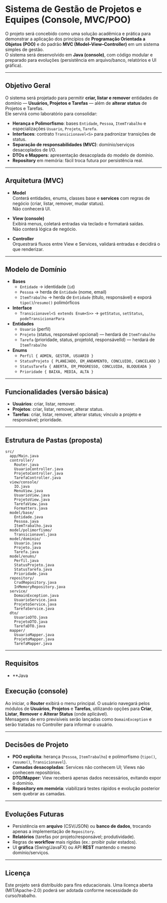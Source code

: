 # Sistema de Gestão de Projetos e Equipes (Console, MVC/POO)

O projeto será concebido como uma solução acadêmica e prática para demonstrar a aplicação dos princípios de **Programação Orientada a Objetos (POO)** e do padrão **MVC (Model–View–Controller)** em um sistema simples de gestão.  
O sistema será desenvolvido em **Java (console)**, com código modular e preparado para evoluções (persistência em arquivo/banco, relatórios e UI gráfica).

---

## Objetivo Geral

O sistema será projetado para permitir **criar, listar e remover** entidades de domínio — **Usuários, Projetos e Tarefas** — além de **alterar status** de Projetos e Tarefas.  
Ele servirá como laboratório para consolidar:

- **Herança e Polimorfismo**: bases `Entidade`, `Pessoa`, `ItemTrabalho` e especializações `Usuario`, `Projeto`, `Tarefa`.
- **Interfaces**: contrato `Transicionavel<S>` para padronizar transições de status.
- **Separação de responsabilidades (MVC)**: domínio/serviços desacoplados de I/O.
- **DTOs e Mappers**: apresentação desacoplada do modelo de domínio.
- **Repository** em memória: fácil troca futura por persistência real.

---

## Arquitetura (MVC)

- **Model**  
  Conterá entidades, enums, classes base e **services** com regras de negócio (criar, listar, remover, mudar status).  
  Não conhecerá UI.

- **View (console)**  
  Exibirá menus, coletará entradas via teclado e formatará saídas.  
  Não conterá lógica de negócio.

- **Controller**  
  Orquestrará fluxos entre View e Services, validará entradas e decidirá o que renderizar.

---

## Modelo de Domínio

- **Bases**
    - `Entidade` → identidade (`id`)
    - `Pessoa` → herda de `Entidade` (nome, email)
    - `ItemTrabalho` → herda de `Entidade` (título, responsável) e exporá `tipo()`/`resumo()` polimórficos
- **Interface**
    - `Transicionavel<S extends Enum<S>>` → `getStatus`, `setStatus`, `podeTransicionarPara`
- **Entidades**
    - `Usuario` (perfil)
    - `Projeto` (status, responsável opcional) — herdará de `ItemTrabalho`
    - `Tarefa` (prioridade, status, projetoId, responsávelId) — herdará de `ItemTrabalho`
- **Enums**
    - `Perfil { ADMIN, GESTOR, USUARIO }`
    - `StatusProjeto { PLANEJADO, EM_ANDAMENTO, CONCLUIDO, CANCELADO }`
    - `StatusTarefa { ABERTA, EM_PROGRESSO, CONCLUIDA, BLOQUEADA }`
    - `Prioridade { BAIXA, MEDIA, ALTA }`

---

## Funcionalidades (versão básica)

- **Usuários**: criar, listar, remover.
- **Projetos**: criar, listar, remover, alterar status.
- **Tarefas**: criar, listar, remover, alterar status; vínculo a projeto e responsável; prioridade.

---

## Estrutura de Pastas (proposta)

```
src/
  app/Main.java
  controller/
    Router.java
    UsuarioController.java
    ProjetoController.java
    TarefaController.java
  view/console/
    IO.java
    MenuView.java
    UsuarioView.java
    ProjetoView.java
    TarefaView.java
    Formatters.java
  model/base/
    Entidade.java
    Pessoa.java
    ItemTrabalho.java
  model/polimorfismo/
    Transicionavel.java
  model/dominio/
    Usuario.java
    Projeto.java
    Tarefa.java
  model/enums/
    Perfil.java
    StatusProjeto.java
    StatusTarefa.java
    Prioridade.java
  repository/
    CrudRepository.java
    InMemoryRepository.java
  service/
    DomainException.java
    UsuarioService.java
    ProjetoService.java
    TarefaService.java
  dto/
    UsuarioDTO.java
    ProjetoDTO.java
    TarefaDTO.java
  mapper/
    UsuarioMapper.java
    ProjetoMapper.java
    TarefaMapper.java
```

---

## Requisitos

- **Java 

## Execução (console)

Ao iniciar, o **Router** exibirá o menu principal. O usuário navegará pelos módulos de **Usuários**, **Projetos** e **Tarefas**, utilizando opções para **Criar**, **Listar**, **Remover** e **Alterar Status** (onde aplicável).  
Mensagens de erro previsíveis serão lançadas como `DomainException` e serão tratadas no Controller para informar o usuário.

---

## Decisões de Projeto

- **POO explícita**: herança (`Pessoa`, `ItemTrabalho`) e polimorfismo (`tipo()`, `resumo()`, `Transicionavel`).
- **Camadas desacopladas**: Services não conhecem UI; Views não conhecem repositórios.
- **DTO/Mapper**: View receberá apenas dados necessários, evitando expor o domínio.
- **Repository em memória**: viabilizará testes rápidos e evolução posterior sem quebrar as camadas.

---

## Evoluções Futuras

- Persistência em **arquivo** (CSV/JSON) ou **banco de dados**, trocando apenas a implementação de `Repository`.
- **Relatórios** (tarefas por projeto/responsável; produtividade).
- Regras de **workflow** mais rígidas (ex.: proibir pular estados).
- UI **gráfica** (Swing/JavaFX) ou API **REST** mantendo o mesmo domínio/serviços.

---

## Licença

Este projeto será distribuído para fins educacionais. Uma licença aberta (MIT/Apache-2.0) poderá ser adotada conforme necessidade do curso/trabalho.
